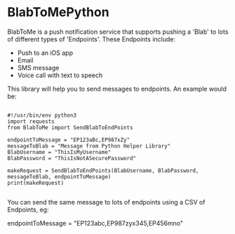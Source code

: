 # BlabToMePython

BlabToMe is a push notification service that supports pushing a 'Blab' to lots of different types of 'Endpoints'. 
These Endpoints include:
- Push to an iOS app
- Email
- SMS message
- Voice call with text to speech

This library will help you to send messages to endpoints. An example would be: 
```

#!/usr/bin/env python3
import requests
from BlabToMe import SendBlabToEndPoints

endpointToMessage = "EP123aBc,EP987xZy"
messageToBlab = "Message from Python Helper Library"
BlabUsername = "ThisIsMyUsername"
BlabPassword = "ThisIsNotASecurePassword"

makeRequest = SendBlabToEndPoints(BlabUsername, BlabPassword, messageToBlab, endpointToMessage)
print(makeRequest)


```
You can send the same message to lots of endpoints using a CSV of Endpoints, eg: 

endpointToMessage = "EP123abc,EP987zyx345,EP456mno"
